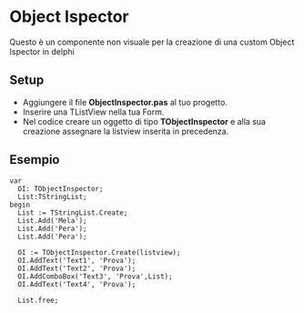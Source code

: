 # Object Ispector #
Questo è un componente non visuale per la creazione di una custom Object Ispector in delphi

## Setup ##
- Aggiungere il file **ObjectInspector.pas** al tuo progetto.
- Inserire una TListView nella tua Form.
- Nel codice creare un oggetto di tipo **TObjectInspector** e alla sua creazione assegnare la listview inserita in precedenza.

## Esempio ##

```delphi
var
  OI: TObjectInspector;
  List:TStringList;
begin
  List := TStringList.Create;
  List.Add('Mela');
  List.Add('Pera');
  List.Add('Pera');
  
  OI := TObjectInspector.Create(listview);
  OI.AddText('Text1', 'Prova');
  OI.AddText('Text2', 'Prova');
  OI.AddComboBox('Text3', 'Prova',List);
  OI.AddText('Text4', 'Prova');
  
  List.free;
```
